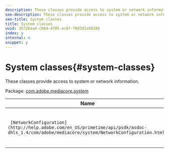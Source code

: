 ```yaml
---
description: These classes provide access to system or network information.
seo-description: These classes provide access to system or network information.
seo-title: System classes
title: System classes
uuid: 2b720aad-cb64-4705-ac0f-f0d3d1a58286
index: y
internal: n
snippet: y
---
```


# System classes{#system-classes}

These classes provide access to system or network information.

 Package: [com.adobe.mediacore.system](http://help.adobe.com/en_US/primetime/api/psdk/asdoc-dhls_1.4/com/adobe/mediacore/system/package-detail.html) 

|  Name  | Description  |
|---|---|
| ` [NetworkConfiguration](http://help.adobe.com/en_US/primetime/api/psdk/asdoc-dhls_1.4/com/adobe/mediacore/system/NetworkConfiguration.html)`  | Class that provides access to system network configuration.  |

